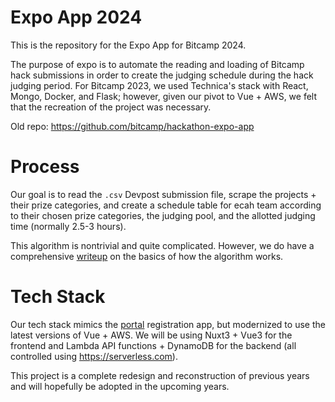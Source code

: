 # Expo App 2024
This is the repository for the Expo App for Bitcamp 2024. 

The purpose of expo is to automate the reading and loading of Bitcamp hack submissions in order to create the judging schedule during the hack judging period. For Bitcamp 2023, we used Technica's stack 
with React, Mongo, Docker, and Flask; however, given our pivot to Vue + AWS, we felt that the recreation of the project was necessary. 

Old repo: https://github.com/bitcamp/hackathon-expo-app

# Process
Our goal is to read the `.csv` Devpost submission file, scrape the projects + their prize categories, and create a schedule table for ecah team according to their chosen prize categories, the
judging pool, and the allotted judging time (normally 2.5-3 hours). 

This algorithm is nontrivial and quite complicated. However, we do have a comprehensive [writeup](https://github.com/user-attachments/files/16184478/BitCamp.Expo.Algorithm.Development.pdf) on the basics of how the algorithm works. 
# Tech Stack
Our tech stack mimics the [portal](https://github.com/bitcamp/portal) registration app, but modernized to use the latest versions of Vue + AWS. We will be using Nuxt3 + Vue3 for the frontend and 
Lambda API functions + DynamoDB for the backend (all controlled using https://serverless.com). 

This project is a complete redesign and reconstruction of previous years and will hopefully be adopted in the upcoming years. 
